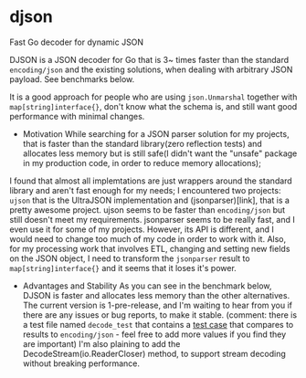 # djson
Fast Go decoder for dynamic JSON

DJSON is a JSON decoder for Go that is 3~ times faster than
the standard `encoding/json` and the existing solutions, when dealing with
arbitrary JSON payload. See benchmarks below.

It is a good approach for people who are using `json.Unmarshal` together
with `map[string]interface{}`, don't know what the schema is, and still
want good performance with minimal changes.

- Motivation
While searching for a JSON parser solution for my projects, that is faster than the standard library(zero reflection tests)
and allocates less memory but is still safe(I didn't want the "unsafe" package in my production code, in order to reduce memory allocations);

I found that almost all implemtations are just wrappers around the standard library
and aren't fast enough for my needs;
I encountered two projects: `ujson` that is the UltraJSON implementation
and (jsonparser)[link], that is a pretty awesome project.
ujson seems to be faster than `encoding/json` but still doesn't meet my
requirements.
jsonparser seems to be really fast, and I even use it for some of my
projects.
However, its API is different, and I would need to change too much of my
code in order to work with it.
Also, for my processing work that involves ETL, changing and setting new
fields on the JSON object, I need to transform the `jsonparser`
result to `map[string]interface{}` and it seems that it loses it's
power.

- Advantages and Stability
As you can see in the benchmark below, DJSON is faster and allocates
less memory than the other alternatives.
The current version is 1-pre-release, and I'm waiting to hear from you
if there are any issues or bug reports, to make it stable.
(comment: there is a test file named `decode_test` that contains a [test case](link) that
compares to results to `encoding/json` - feel free to add more values if you find they are important)
I'm also plaining to add the DecodeStream(io.ReaderCloser) method, to support stream decoding
without breaking performance.






